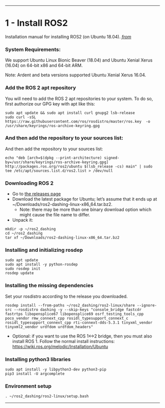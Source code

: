 
___
# 1 - Install ROS2
Installation manual for installing ROS2 (on Ubuntu 18.04).
[_from_](https://docs.ros.org/en/foxy/Installation/Ubuntu-Install-Binary.html)

### System Requirements:
We support Ubuntu Linux Bionic Beaver (18.04) and Ubuntu Xenial Xerus (16.04) on 64-bit x86 and 64-bit ARM.

Note: Ardent and beta versions supported Ubuntu Xenial Xerus 16.04.
### Add the ROS 2 apt repository
You will need to add the ROS 2 apt repositories to your system. To do so, first authorize our GPG key with apt like this:
```
sudo apt update && sudo apt install curl gnupg2 lsb-release
sudo curl -sSL https://raw.githubusercontent.com/ros/rosdistro/master/ros.key  -o /usr/share/keyrings/ros-archive-keyring.gpg
```
### And then add the repository to your sources list:
And then add the repository to your sources list:
```
echo "deb [arch=$(dpkg --print-architecture) signed-by=/usr/share/keyrings/ros-archive-keyring.gpg] http://packages.ros.org/ros2/ubuntu $(lsb_release -cs) main" | sudo tee /etc/apt/sources.list.d/ros2.list > /dev/null
```
### Downloading ROS 2
- Go to [the releases page](https://github.com/ros2/ros2/releases)
- Download the latest package for Ubuntu; let’s assume that it ends up at ~/Downloads/ros2-dashing-linux-x86_64.tar.bz2.
  - Note: there may be more than one binary download option which might cause the file name to differ.
- Unpack it:
```
mkdir -p ~/ros2_dashing
cd ~/ros2_dashing
tar xf ~/Downloads/ros2-dashing-linux-x86_64.tar.bz2
```

### Installing and initializing rosdep
```
sudo apt update
sudo apt install -y python-rosdep
sudo rosdep init
rosdep update
```

### Installing the missing dependencies
Set your rosdistro according to the release you downloaded.
```
rosdep install --from-paths ~/ros2_dashing/ros2-linux/share --ignore-src --rosdistro dashing -y --skip-keys "console_bridge fastcdr fastrtps libopensplice67 libopensplice69 osrf_testing_tools_cpp poco_vendor rmw_connext_cpp rosidl_typesupport_connext_c rosidl_typesupport_connext_cpp rti-connext-dds-5.3.1 tinyxml_vendor tinyxml2_vendor urdfdom urdfdom_headers"
```
 - Optional:  if you want to use the ROS 1<->2 bridge, then you must also install ROS 1. Follow the normal install instructions: https://wiki.ros.org/melodic/Installation/Ubuntu

### Installing python3 libraries
```
sudo apt install -y libpython3-dev python3-pip
pip3 install -U argcomplete
```

### Environment setup
```
. ~/ros2_dashing/ros2-linux/setup.bash
```








___
